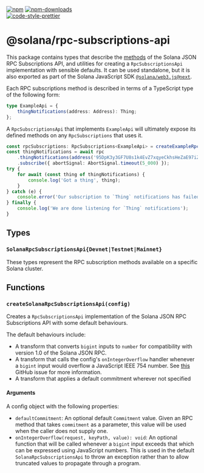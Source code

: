 [![npm][npm-image]][npm-url]
[![npm-downloads][npm-downloads-image]][npm-url]
<br />
[![code-style-prettier][code-style-prettier-image]][code-style-prettier-url]

[code-style-prettier-image]: https://img.shields.io/badge/code_style-prettier-ff69b4.svg?style=flat-square
[code-style-prettier-url]: https://github.com/prettier/prettier
[npm-downloads-image]: https://img.shields.io/npm/dm/@solana/rpc-subscriptions-api/next.svg?style=flat
[npm-image]: https://img.shields.io/npm/v/@solana/rpc-subscriptions-api/next.svg?style=flat
[npm-url]: https://www.npmjs.com/package/@solana/rpc-subscriptions-api/v/next

# @solana/rpc-subscriptions-api

This package contains types that describe the [methods](https://solana.com/docs/rpc/websocket) of the Solana JSON RPC Subscriptions API, and utilities for creating a `RpcSubscriptionsApi` implementation with sensible defaults. It can be used standalone, but it is also exported as part of the Solana JavaScript SDK [`@solana/web3.js@next`](https://github.com/anza-xyz/solana-web3.js/tree/main/packages/library).

Each RPC subscriptions method is described in terms of a TypeScript type of the following form:

```ts
type ExampleApi = {
    thingNotifications(address: Address): Thing;
};
```

A `RpcSubscriptionsApi` that implements `ExampleApi` will ultimately expose its defined methods on any `RpcSubscriptions` that uses it.

```ts
const rpcSubscriptions: RpcSubscriptions<ExampleApi> = createExampleRpcSubscriptions(/* ... */);
const thingNotifications = await rpc
    .thingNotifications(address('95DpK3y3GF7U8s1k4EvZ7xqyeCkhsHeZaE97iZpHUGMN'))
    .subscribe({ abortSignal: AbortSignal.timeout(5_000) });
try {
    for await (const thing of thingNotifications) {
        console.log('Got a thing', thing);
    }
} catch (e) {
    console.error('Our subscription to `Thing` notifications has failed', e);
} finally {
    console.log('We are done listening for `Thing` notifications');
}
```

## Types

### `SolanaRpcSubscriptionsApi{Devnet|Testnet|Mainnet}`

These types represent the RPC subscription methods available on a specific Solana cluster.

## Functions

### `createSolanaRpcSubscriptionsApi(config)`

Creates a `RpcSubscriptionsApi` implementation of the Solana JSON RPC Subscriptions API with some default behaviours.

The default behaviours include:

- A transform that converts `bigint` inputs to `number` for compatibility with version 1.0 of the Solana JSON RPC.
- A transform that calls the config's `onIntegerOverflow` handler whenever a `bigint` input would overflow a JavaScript IEEE 754 number. See [this](https://github.com/solana-labs/solana-web3.js/issues/1116) GitHub issue for more information.
- A transform that applies a default commitment wherever not specified

#### Arguments

A config object with the following properties:

- `defaultCommitment`: An optional default `Commitment` value. Given an RPC method that takes `commitment` as a parameter, this value will be used when the caller does not supply one.
- `onIntegerOverflow(request, keyPath, value): void`: An optional function that will be called whenever a `bigint` input exceeds that which can be expressed using JavaScript numbers. This is used in the default `SolanaRpcSubscriptionsApi` to throw an exception rather than to allow truncated values to propagate through a program.
